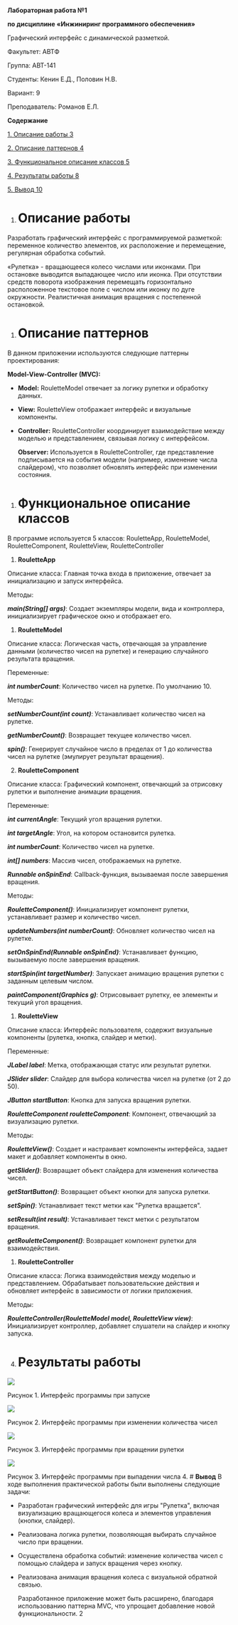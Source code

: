 ﻿





**Лабораторная работа №1**

**по дисциплине «Инжиниринг программного обеспечения»**

Графический интерфейс с динамической разметкой.







Факультет: АВТФ

Группа: АВТ-141

Студенты: Кенин Е.Д., Половин Н.В.

Вариант: 9

Преподаватель: Романов Е.Л.



**Содержание**

[1.	Описание работы	3](#_toc179642667)

[2.	Описание паттернов	4](#_toc179642668)

[3.	Функциональное описание классов	5](#_toc179642669)

[4.	Результаты работы	8](#_toc179642670)

[5.	Вывод	10](#_toc179642671)




1. # <a name="_toc179642667"></a>**Описание работы**
Разработать графический интерфейс с программируемой разметкой: переменное количество элементов, их расположение и перемещение, регулярная обработка событий.

«Рулетка» - вращающееся колесо числами или иконками. При остановке выводится выпадающее число или иконка. При отсутствии средств поворота изображения перемещать горизонтально расположенное текстовое поле с числом или иконку по дуге окружности. Реалистичная анимация вращения с постепенной остановкой.
1. # <a name="_toc179642668"></a>**Описание паттернов**
В данном приложении используются следующие паттерны проектирования:

**Model-View-Controller (MVC):**

- **Model:** RouletteModel отвечает за логику рулетки и обработку данных.
- **View:** RouletteView отображает интерфейс и визуальные компоненты.
- **Controller:** RouletteController координирует взаимодействие между моделью и представлением, связывая логику с интерфейсом.

  **Observer:** Используется в RouletteController, где представление подписывается на события модели (например, изменение числа слайдером), что позволяет обновлять интерфейс при изменении состояния.







1. # <a name="_toc179642669"></a>**Функциональное описание классов**
<a name="_toc154232528"></a>В программе используется 5 классов: RouletteApp, RouletteModel, RouletteComponent, RouletteView, RouletteController

1. **RouletteApp** 

Описание класса: Главная точка входа в приложение, отвечает за инициализацию и запуск интерфейса.

Методы:

***main(String[] args)***: Создает экземпляры модели, вида и контроллера, инициализирует графическое окно и отображает его.

1. **RouletteModel** 

Описание класса: Логическая часть, отвечающая за управление данными (количество чисел на рулетке) и генерацию случайного результата вращения.

Переменные:

***int numberCount***: Количество чисел на рулетке. По умолчанию 10.

Методы:

***setNumberCount(int count)***: Устанавливает количество чисел на рулетке.

***getNumberCount()***: Возвращает текущее количество чисел.

***spin()***: Генерирует случайное число в пределах от 1 до количества чисел на рулетке (эмулирует результат вращения).

2. **RouletteComponent** 

Описание класса: Графический компонент, отвечающий за отрисовку рулетки и выполнение анимации вращения.

Переменные:

***int currentAngle***: Текущий угол вращения рулетки.

***int targetAngle***: Угол, на котором остановится рулетка.

***int numberCount***: Количество чисел на рулетке.

***int[] numbers***: Массив чисел, отображаемых на рулетке.

***Runnable onSpinEnd***: Callback-функция, вызываемая после завершения вращения.

Методы:

***RouletteComponent()***: Инициализирует компонент рулетки, устанавливает размер и количество чисел.

***updateNumbers(int numberCount)***: Обновляет количество чисел на рулетке.

***setOnSpinEnd(Runnable onSpinEnd)***: Устанавливает функцию, вызываемую после завершения вращения.

***startSpin(int targetNumber)***: Запускает анимацию вращения рулетки с заданным целевым числом.

***paintComponent(Graphics g)***: Отрисовывает рулетку, ее элементы и текущий угол вращения.

1. **RouletteView** 

Описание класса: Интерфейс пользователя, содержит визуальные компоненты (рулетка, кнопка, слайдер и метки).

Переменные:

***JLabel label***: Метка, отображающая статус или результат рулетки.

***JSlider slider***: Слайдер для выбора количества чисел на рулетке (от 2 до 50).

***JButton startButton***: Кнопка для запуска вращения рулетки.

***RouletteComponent rouletteComponent***: Компонент, отвечающий за визуализацию рулетки.

Методы:

***RouletteView()***: Создает и настраивает компоненты интерфейса, задает макет и добавляет компоненты в окно.

***getSlider()***: Возвращает объект слайдера для изменения количества чисел.

***getStartButton()***: Возвращает объект кнопки для запуска рулетки.

***setSpin()***: Устанавливает текст метки как "Рулетка вращается".

***setResult(int result)***: Устанавливает текст метки с результатом вращения.

***getRouletteComponent()***: Возвращает компонент рулетки для взаимодействия.


1. **RouletteController** 

Описание класса: Логика взаимодействия между моделью и представлением. Обрабатывает пользовательские действия и обновляет интерфейс в зависимости от логики приложения.

Методы:

***RouletteController(RouletteModel model, RouletteView view)***: Инициализирует контроллер, добавляет слушатели на слайдер и кнопку запуска.


4. # <a name="_toc179642670"></a>**Результаты работы**
![](Pic.001.png)

Рисунок 1. Интерфейс программы при запуске

![](Pic.002.png)

Рисунок 2. Интерфейс программы при изменении количества чисел

![](Pic.003.png)

Рисунок 3. Интерфейс программы при вращении рулетки

![](Pic.004.png)

Рисунок 3. Интерфейс программы при выпадении числа
4. # <a name="_toc179642671"></a>**Вывод**
В ходе выполнения практической работы были выполнены следующие задачи:

- Разработан графический интерфейс для игры "Рулетка", включая визуализацию вращающегося колеса и элементов управления (кнопки, слайдер).
- Реализована логика рулетки, позволяющая выбирать случайное число при вращении.
- Осуществлена обработка событий: изменение количества чисел с помощью слайдера и запуск вращения через кнопку.
- Реализована анимация вращения колеса с визуальной обратной связью.

  Разработанное приложение может быть расширено, благодаря использованию паттерна MVC, что упрощает добавление новой функциональности.
2

